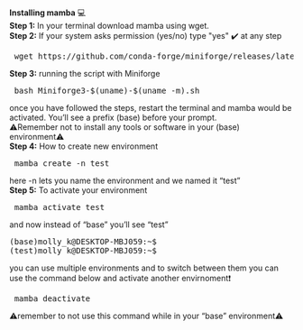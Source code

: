 **Installing mamba** 💻   
**Step 1:** In your terminal download mamba using wget.   
**Step 2:** If your system asks permission (yes/no) type "yes" ✔️ at any step
<pre> wget https://github.com/conda-forge/miniforge/releases/latest/download/Miniforge3-$(uname)-$(uname -m).sh </pre>   
**Step 3:** running the script with Miniforge   
<pre> bash Miniforge3-$(uname)-$(uname -m).sh </pre> 
once you have followed the steps, restart the terminal and mamba would be activated. You’ll see a prefix (base) before your prompt.       
⚠️Remember not to install any tools or software in your (base) environment⚠️     
**Step 4:** How to create new environment  
<pre> mamba create -n test </pre>  
here -n lets you name the environment and we named it “test”   
**Step 5:** To activate your environment   
<pre> mamba activate test </pre> 
and now instead of “base” you’ll see “test” 
<pre>(base)molly_k@DESKTOP-MBJ059:~$ 
(test)molly_k@DESKTOP-MBJ059:~$ </pre>
you can use multiple environments and to switch between them you can use the command below and activate another envirnoment❗   
<pre> mamba deactivate </pre>   
⚠️remember to not use this command while in your “base” environment⚠️ 











